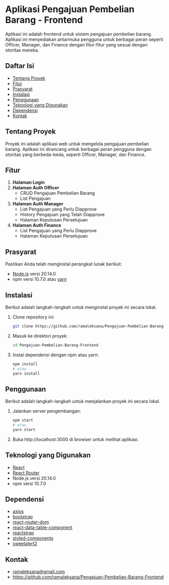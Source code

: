 # Aplikasi Pengajuan Pembelian Barang - Frontend

Aplikasi ini adalah frontend untuk sistem pengajuan pembelian barang. Aplikasi ini menyediakan antarmuka pengguna untuk berbagai peran seperti Officer, Manager, dan Finance dengan fitur-fitur yang sesuai dengan otoritas mereka.

## Daftar Isi

-   [Tentang Proyek](#tentang-proyek)
-   [Fitur](#fitur)
-   [Prasyarat](#prasyarat)
-   [Instalasi](#instalasi)
-   [Penggunaan](#penggunaan)
-   [Teknologi yang Digunakan](#teknologi-yang-digunakan)
-   [Dependensi](#dependensi)
-   [Kontak](#kontak)

## Tentang Proyek

Proyek ini adalah aplikasi web untuk mengelola pengajuan pembelian barang. Aplikasi ini dirancang untuk berbagai peran pengguna dengan otoritas yang berbeda-beda, seperti Officer, Manager, dan Finance.

## Fitur

1. **Halaman Login**
2. **Halaman Auth Officer**
    - CRUD Pengajuan Pembelian Barang
    - List Pengajuan
3. **Halaman Auth Manager**
    - List Pengajuan yang Perlu Diapprove
    - History Pengajuan yang Telah Diapprove
    - Halaman Keputusan Persetujuan
4. **Halaman Auth Finance**
    - List Pengajuan yang Perlu Diapprove
    - Halaman Keputusan Persetujuan

## Prasyarat

Pastikan Anda telah menginstal perangkat lunak berikut:

-   [Node.js](https://nodejs.org/) versi 20.14.0
-   npm versi 10.7.0 atau [yarn](https://yarnpkg.com/)

## Instalasi

Berikut adalah langkah-langkah untuk menginstal proyek ini secara lokal.

1. Clone repository ini:

    ```bash
    git clone https://github.com/ramaleksana/Pengajuan-Pembelian-Barang-Frontend.git

    ```

2. Masuk ke direktori proyek:

    ```bash
    cd Pengajuan-Pembelian-Barang-Frontend

    ```

3. Instal dependensi dengan npm atau yarn:

    ```bash
    npm install
    # atau
    yarn install
    ```

## Penggunaan

Berikut adalah langkah-langkah untuk menjalankan proyek ini secara lokal.

1. Jalankan server pengembangan:

    ```bash
    npm start
    # atau
    yarn start
    ```

2. Buka http://localhost:3000 di browser untuk melihat aplikasi.

## Teknologi yang Digunakan

-   [React](https://react.dev/)
-   [React Router](https://reactrouter.com/)
-   Node.js versi 20.14.0
-   npm versi 10.7.0

## Dependensi

-   [axios](https://axios-http.com/)
-   [bootstrap](https://getbootstrap.com/)
-   [react-router-dom](https://reactrouter.com/)
-   [react-data-table-component](https://react-data-table-component.netlify.app/)
-   [reactstrap](https://reactstrap.github.io/)
-   [styled-components](https://styled-components.com/)
-   [sweetalert2](https://sweetalert2.github.io/)

## Kontak

-   ramaleksana@gmail.com
-   https://github.com/ramaleksana/Pengajuan-Pembelian-Barang-Frontend
